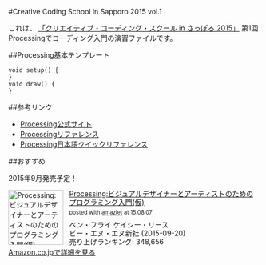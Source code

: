 #Creative Coding School in Sapporo 2015 vol.1

これは、
[「クリエイティブ・コーディング・スクール in さっぽろ 2015」](http://ccss.lab.sugimototatsuo.com/2015/)
第1回 Processingでコーディング入門の演習ファイルです。

##Processing基本テンプレート

```Processing
void setup() {
}
void draw() {
}
```

##参考リンク

- [Processing公式サイト](https://processing.org/)
- [Processingリファレンス](https://processing.org/reference/)
- [Processing日本語クイックリファレンス](http://www.musashinodenpa.com/p5/)

##おすすめ

2015年9月発売予定！

<div class="amazlet-box" style="margin-bottom:0px;"><div class="amazlet-image" style="float:left;margin:0px 12px 1px 0px;"><a href="http://www.amazon.co.jp/exec/obidos/ASIN/4861009502" name="amazletlink" target="_blank"><img src="http://g-ecx.images-amazon.com/images/G/09/nav2/dp/no-image-no-ciu.gif" alt="Processing:ビジュアルデザイナーとアーティストのためのプログラミング入門(仮)" style="border: none;width: 110px;" /></a></div><div class="amazlet-info" style="line-height:120%; margin-bottom: 10px"><div class="amazlet-name" style="margin-bottom:10px;line-height:120%"><a href="http://www.amazon.co.jp/exec/obidos/ASIN/4861009502" name="amazletlink" target="_blank">Processing:ビジュアルデザイナーとアーティストのためのプログラミング入門(仮)</a><div class="amazlet-powered-date" style="font-size:80%;margin-top:5px;line-height:120%">posted with <a href="http://www.amazlet.com/" title="amazlet" target="_blank">amazlet</a> at 15.08.07</div></div><div class="amazlet-detail">ベン・フライ ケイシー・リース <br />ビー・エヌ・エヌ新社 (2015-09-20)<br />売り上げランキング: 348,656<br /></div><div class="amazlet-sub-info" style="float: left;"><div class="amazlet-link" style="margin-top: 5px"><a href="http://www.amazon.co.jp/exec/obidos/ASIN/4861009502" name="amazletlink" target="_blank">Amazon.co.jpで詳細を見る</a></div></div></div><div class="amazlet-footer" style="clear: left"></div></div>
